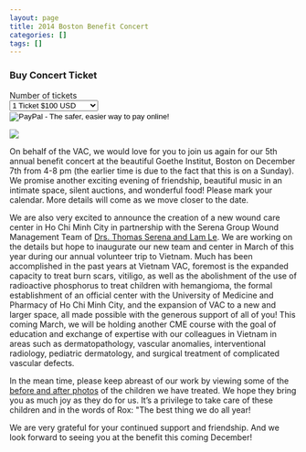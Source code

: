 ```yaml
---
layout: page
title: 2014 Boston Benefit Concert
categories: []
tags: []
---
```

<div class="panel panel-default">
  <div class="panel-heading"><h3 class="panel-title">Buy Concert Ticket</h3></div>
  <form action="https://www.paypal.com/cgi-bin/webscr" method="post" class="form-horizontal">
    <input type="hidden" name="cmd" value="_s-xclick">
    <input type="hidden" name="hosted_button_id" value="32UFW887LD7V2">
    <input type="hidden" name="on0" value="Count">
    <input type="hidden" name="currency_code" value="USD">
    <div class="panel-body">
      <div class="form-group">
        <label for="os2" class="control-label col-sm-4">Number of tickets</label>
        <div class="col-sm-8">
          <select name="os0" class="form-control">
            <option value="1 Ticket">1 Ticket $100 USD</option>
            <option value="2 Tickets">2 Tickets $200 USD</option>
            <option value="3 Tickets">3 Tickets $300 USD</option>
            <option value="4 Tickets">4 Tickets $400 USD</option>
            <option value="5 Tickets">5 Tickets $500 USD</option>
            <option value="6 Tickets">6 Tickets $600 USD</option>
            <option value="7 Tickets">7 Tickets $700 USD</option>
            <option value="8 Tickets">8 Tickets $800 USD</option>
            <option value="9 Tickets">9 Tickets $900 USD</option>
            <option value="10 Tickets">10 Tickets $1000 USD</option>
          </select> 
        </div>
      </div>
    </div>
    <div class="panel-footer text-center">
      <input type="image" src="https://www.paypalobjects.com/en_US/i/btn/btn_buynowCC_LG.gif" border="0" name="submit" alt="PayPal - The safer, easier way to pay online!">
      <img alt="" border="0" src="https://www.paypalobjects.com/en_US/i/scr/pixel.gif" width="1" height="1">
    </div>
  </form>
</div>

![](http://vietnamvac.isamonkey.org/gallery/events/flyer-2014.jpg)

On behalf of the VAC, we would love for you to join us again for our 5th annual benefit concert at the beautiful Goethe Institut, Boston on December 7th from 4-8 pm (the earlier time is due to the fact that this is on a Sunday).  We promise another exciting evening of friendship, beautiful music in an intimate space, silent auctions, and wonderful food!   Please mark your calendar. More details will come as we move closer to the date. 

We are also very excited to announce the creation of a new wound care center in Ho Chi Minh City in partnership with the Serena Group Wound Management Team of [Drs. Thomas Serena and Lam Le](http://www.serenagroups.com/management/management.html).  We are working on the details but hope to inaugurate our new team and center in March of this year during our annual volunteer trip to Vietnam.   Much has been accomplished in the past years at Vietnam VAC, foremost is the expanded capacity to treat burn scars, vitiligo, as well as the abolishment of the use of radioactive phosphorus to treat children with hemangioma,  the formal establishment of an official center with the University of Medicine and Pharmacy of Ho Chi Minh City, and the expansion of VAC to a new and larger space,  all made possible with the generous support of all of you!  This coming March,  we will be holding another CME course with the goal of education and exchange of expertise with our colleagues in Vietnam in areas such as dermatopathology, vascular anomalies, interventional radiology, pediatric dermatology,  and surgical treatment of complicated vascular defects.

In the mean time, please keep abreast of our work by viewing some of the [before and after photos](/events/gallery/before-after-2014) of the children we have treated. We hope they bring you as much joy as they do for us. It’s a privilege to take care of these children and in the words of Rox: "The best thing we do all year!

We are very grateful for your continued support and friendship.  And we look forward to seeing you at the benefit this coming December!